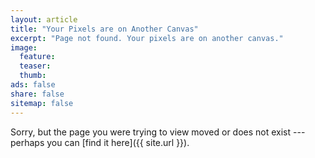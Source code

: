 ```yaml
---
layout: article
title: "Your Pixels are on Another Canvas"
excerpt: "Page not found. Your pixels are on another canvas."
image:
  feature:
  teaser:
  thumb:
ads: false
share: false
sitemap: false
---
```


Sorry, but the page you were trying to view moved or does not exist --- perhaps you can [find it here]({{ site.url }}).

<script type="text/javascript">
  var GOOG_FIXURL_LANG = 'en';
  var GOOG_FIXURL_SITE = 'http://jessicarbarnett.com'
</script>
<script type="text/javascript" src="https://linkhelp.clients.google.com/tbproxy/lh/wm/fixurl.js"></script>
